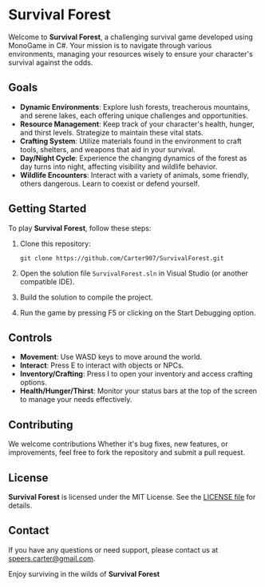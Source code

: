 # Survival Forest

Welcome to **Survival Forest**, a challenging survival game developed using MonoGame in C#. Your mission is to navigate through various environments, managing your resources wisely to ensure your character's survival against the odds.

## Goals

- **Dynamic Environments**: Explore lush forests, treacherous mountains, and serene lakes, each offering unique challenges and opportunities.
- **Resource Management**: Keep track of your character's health, hunger, and thirst levels. Strategize to maintain these vital stats.
- **Crafting System**: Utilize materials found in the environment to craft tools, shelters, and weapons that aid in your survival.
- **Day/Night Cycle**: Experience the changing dynamics of the forest as day turns into night, affecting visibility and wildlife behavior.
- **Wildlife Encounters**: Interact with a variety of animals, some friendly, others dangerous. Learn to coexist or defend yourself.

## Getting Started

To play **Survival Forest**, follow these steps:

1. Clone this repository:
   ```
   git clone https://github.com/Carter907/SurvivalForest.git
   ```

2. Open the solution file `SurvivalForest.sln` in Visual Studio (or another compatible IDE).

3. Build the solution to compile the project.

4. Run the game by pressing F5 or clicking on the Start Debugging option.

## Controls

- **Movement**: Use WASD keys to move around the world.
- **Interact**: Press E to interact with objects or NPCs.
- **Inventory/Crafting**: Press I to open your inventory and access crafting options.
- **Health/Hunger/Thirst**: Monitor your status bars at the top of the screen to manage your needs effectively.

## Contributing

We welcome contributions Whether it's bug fixes, new features, or improvements, feel free to fork the repository and submit a pull request.

## License

**Survival Forest** is licensed under the MIT License. See the [LICENSE file](LICENSE) for details.

## Contact

If you have any questions or need support, please contact us at speers.carter@gmail.com.

Enjoy surviving in the wilds of **Survival Forest**
